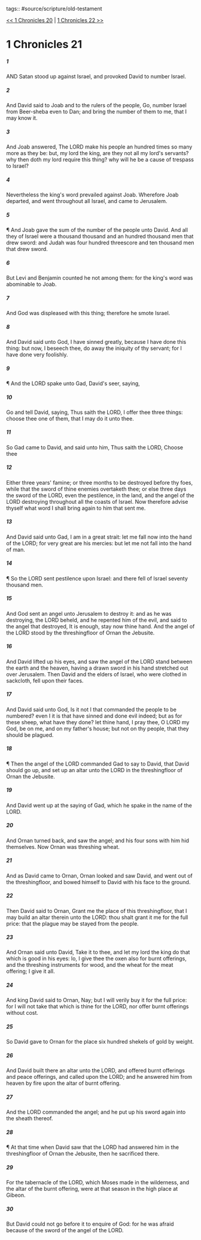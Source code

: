 tags:: #source/scripture/old-testament

[<< 1 Chronicles 20](/Old_Testament/13_1_Chronicles/1_Chronicles_20.md) | [1 Chronicles 22 >>](/Old_Testament/13_1_Chronicles/1_Chronicles_22.md)

# 1 Chronicles 21

##### 1

AND Satan stood up against Israel, and provoked David to number Israel.

##### 2

And David said to Joab and to the rulers of the people, Go, number Israel from Beer-sheba even to Dan; and bring the number of them to me, that I may know it.

##### 3

And Joab answered, The LORD make his people an hundred times so many more as they be: but, my lord the king, are they not all my lord's servants? why then doth my lord require this thing? why will he be a cause of trespass to Israel?

##### 4

Nevertheless the king's word prevailed against Joab. Wherefore Joab departed, and went throughout all Israel, and came to Jerusalem.

##### 5

¶ And Joab gave the sum of the number of the people unto David. And all they of Israel were a thousand thousand and an hundred thousand men that drew sword: and Judah was four hundred threescore and ten thousand men that drew sword.

##### 6

But Levi and Benjamin counted he not among them: for the king's word was abominable to Joab.

##### 7

And God was displeased with this thing; therefore he smote Israel.

##### 8

And David said unto God, I have sinned greatly, because I have done this thing: but now, I beseech thee, do away the iniquity of thy servant; for I have done very foolishly.

##### 9

¶ And the LORD spake unto Gad, David's seer, saying,

##### 10

Go and tell David, saying, Thus saith the LORD, I offer thee three things: choose thee one of them, that I may do it unto thee.

##### 11

So Gad came to David, and said unto him, Thus saith the LORD, Choose thee

##### 12

Either three years' famine; or three months to be destroyed before thy foes, while that the sword of thine enemies overtaketh thee; or else three days the sword of the LORD, even the pestilence, in the land, and the angel of the LORD destroying throughout all the coasts of Israel. Now therefore advise thyself what word I shall bring again to him that sent me.

##### 13

And David said unto Gad, I am in a great strait: let me fall now into the hand of the LORD; for very great are his mercies: but let me not fall into the hand of man.

##### 14

¶ So the LORD sent pestilence upon Israel: and there fell of Israel seventy thousand men.

##### 15

And God sent an angel unto Jerusalem to destroy it: and as he was destroying, the LORD beheld, and he repented him of the evil, and said to the angel that destroyed, It is enough, stay now thine hand. And the angel of the LORD stood by the threshingfloor of Ornan the Jebusite.

##### 16

And David lifted up his eyes, and saw the angel of the LORD stand between the earth and the heaven, having a drawn sword in his hand stretched out over Jerusalem. Then David and the elders of Israel, who were clothed in sackcloth, fell upon their faces.

##### 17

And David said unto God, Is it not I that commanded the people to be numbered? even I it is that have sinned and done evil indeed; but as for these sheep, what have they done? let thine hand, I pray thee, O LORD my God, be on me, and on my father's house; but not on thy people, that they should be plagued.

##### 18

¶ Then the angel of the LORD commanded Gad to say to David, that David should go up, and set up an altar unto the LORD in the threshingfloor of Ornan the Jebusite.

##### 19

And David went up at the saying of Gad, which he spake in the name of the LORD.

##### 20

And Ornan turned back, and saw the angel; and his four sons with him hid themselves. Now Ornan was threshing wheat.

##### 21

And as David came to Ornan, Ornan looked and saw David, and went out of the threshingfloor, and bowed himself to David with his face to the ground.

##### 22

Then David said to Ornan, Grant me the place of this threshingfloor, that I may build an altar therein unto the LORD: thou shalt grant it me for the full price: that the plague may be stayed from the people.

##### 23

And Ornan said unto David, Take it to thee, and let my lord the king do that which is good in his eyes: lo, I give thee the oxen also for burnt offerings, and the threshing instruments for wood, and the wheat for the meat offering; I give it all.

##### 24

And king David said to Ornan, Nay; but I will verily buy it for the full price: for I will not take that which is thine for the LORD, nor offer burnt offerings without cost.

##### 25

So David gave to Ornan for the place six hundred shekels of gold by weight.

##### 26

And David built there an altar unto the LORD, and offered burnt offerings and peace offerings, and called upon the LORD; and he answered him from heaven by fire upon the altar of burnt offering.

##### 27

And the LORD commanded the angel; and he put up his sword again into the sheath thereof.

##### 28

¶ At that time when David saw that the LORD had answered him in the threshingfloor of Ornan the Jebusite, then he sacrificed there.

##### 29

For the tabernacle of the LORD, which Moses made in the wilderness, and the altar of the burnt offering, were at that season in the high place at Gibeon.

##### 30

But David could not go before it to enquire of God: for he was afraid because of the sword of the angel of the LORD.
